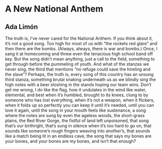 # A New National Anthem
## Ada Limón
The truth is, I’ve never cared for the National
Anthem. If you think about it, it’s not a good
song. Too high for most of us with “the rockets
red glare” and then there are the bombs.
(Always, always, there is war and bombs.)
Once, I sang it at homecoming and threw
even the tenacious high school band off key.
But the song didn’t mean anything, just a call
to the field, something to get through before
the pummeling of youth. And what of the stanzas
we never sing, the third that mentions “no refuge
could save the hireling and the slave”? Perhaps,
the truth is, every song of this country
has an unsung third stanza, something brutal
snaking underneath us as we blindly sing
the high notes with a beer sloshing in the stands
hoping our team wins. Don’t get me wrong, I do
like the flag, how it undulates in the wind
like water, elemental, and best when it’s humbled,
brought to its knees, clung to by someone who
has lost everything, when it’s not a weapon,
when it flickers, when it folds up so perfectly
you can keep it until it’s needed, until you can
love it again, until the song in your mouth feels
like sustenance, a song where the notes are sung
by even the ageless woods, the short-grass plains,
the Red River Gorge, the fistful of land left
unpoisoned, that song that’s our birthright,
that’s sung in silence when it’s too hard to go on,
that sounds like someone’s rough fingers weaving
into another’s, that sounds like a match being lit
in an endless cave, the song that says my bones
are your bones, and your bones are my bones,
and isn’t that enough?